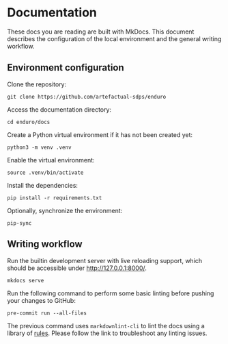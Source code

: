 # Documentation

These docs you are reading are built with MkDocs. This document describes the
configuration of the local environment and the general writing workflow.

## Environment configuration

Clone the repository:

    git clone https://github.com/artefactual-sdps/enduro

Access the documentation directory:

    cd enduro/docs

Create a Python virtual environment if it has not been created yet:

    python3 -m venv .venv

Enable the virtual environment:

    source .venv/bin/activate

Install the dependencies:

    pip install -r requirements.txt

Optionally, synchronize the environment:

    pip-sync

## Writing workflow

Run the builtin development server with live reloading support, which should
be accessible under <http://127.0.0.1:8000/>.

    mkdocs serve

Run the following command to perform some basic linting before pushing your
changes to GitHub:

    pre-commit run --all-files

The previous command uses `markdownlint-cli` to lint the docs using a library
of [rules](https://github.com/DavidAnson/markdownlint/blob/main/doc/Rules.md).
Please follow the link to troubleshoot any linting issues.
